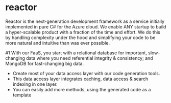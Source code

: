 # reactor
Reactor is the next-generation development framework as a service initially implemented in pure C# for the Azure cloud. We enable ANY startup to build a hyper-scalable product with a fraction of the time and effort. We do this by handling complexity under the hood and simplifying your code to be more natural and intuitive than was ever possible. 

#1
With our FaaS, you start with a relational database for important, slow-changing data where you need referential integrity & consistency; and MongoDB for fast-changing big data.

- Create most of your data access layer with our code generation tools.
- This data access layer integrates caching, data access & search indexing in one layer.
- You can easily add more methods, using the generated code as a template
